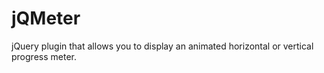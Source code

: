 # jQMeter
jQuery plugin that allows you to display an animated horizontal or vertical progress meter.
